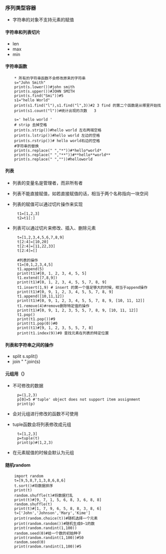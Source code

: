 ### 序列类型容器

* 字符串的对象不支持元素的赋值
#### 字符串和列表切片
* len
* max
* min

#### 字符串函数
        * 所有的字符串函数不会修改原来的字符串
        s="John Smith"
        print(s.lower())#john smith
        print(s.upper())#JOHN SMITH
        print(s.find("Smi"))#5
        s1="hello World"
        print(s1.find("l"),s1.find("l",3))#2 3 find 的第二个函数是从哪里开始找
        print(s1.count("l"))#统计出现的次数   3
        
        s=' hello world '
        # strip 去掉空格
        print(s.strip())#hello world 左右两端空格
        print(s.lstrip())#hello world 左边的空格
        print(s.rstrip())# hello world右边的空格
        #字符串的替换
        print(s.replace(" ","*"))#*hello*world*
        print(s.replace(" ","**"))#**hello**world**
        print(s.replace(" ",""))#helloworld
        
#### 列表
* 列表的变量名是管理者，而非所有者
* 列表不能直接赋值，如若直接赋值的话，相当于两个名称指向一块空间
* 列表的赋值可以通过切片操作来实现

        t1=[1,2,3]
        t2=t1[:]
* 列表可以通过切片来修改、插入、删除元素

        t=[1,2,3,4,5,6,7,8,9]
        t[2:4]=[10,20]
        t[2:4]=[11,22,33]
        t[2:4]=[]
        
        #列表的操作
        t1=[0,1,2,3,4,5]
        t1.append(5)
        print(t1)#[0, 1, 2, 3, 4, 5, 5]
        t1.extend([7,8,9])
        print(t1)#[0, 1, 2, 3, 4, 5, 5, 7, 8, 9]
        t1.insert(1,9) # insert 的第一个值足够大的时候，相当于append操作
        print(t1)#[0, 9, 1, 2, 3, 4, 5, 5, 7, 8, 9]
        t1.append([10,11,12])
        print(t1)#[0, 9, 1, 2, 3, 4, 5, 5, 7, 8, 9, [10, 11, 12]]
        t1.remove(4)#remove删除特定值的操作
        print(t1)#[0, 9, 1, 2, 3, 5, 5, 7, 8, 9, [10, 11, 12]]
        t1.pop()
        print(t1.pop())#9
        print(t1.pop(0))#0
        print(t1)#[9, 1, 2, 3, 5, 5, 7, 8]
        print(t1.index(9))#0 查找元素在列表的特定位置
        
#### 列表和字符串之间的操作
* split  s.split()
* join  "  ".join(s)
#### 元组用（）
* 不可修改的数据

        p=(1,2,3)
        p[0]=5 #'tuple' object does not support item assignment
        print(p)
* 会对元组进行修改的函数不可使用
* tuple函数会将列表修改成元组

        t=[1,2,3]
        p=tuple(t)
        print(p)#(1,2,3)
* 在元素赋值的时候会默认为元组

#### 随机random

        import random
        t=[9,5,8,7,1,3,8,6,8,6]
        t.sort()#将数据排序
        print(t)
        random.shuffle(t)#将数据打乱
        print(t)#[9, 7, 1, 5, 6, 8, 3, 6, 8, 8]
        random.shuffle(t)
        print(t)#[1, 7, 9, 6, 5, 8, 8, 3, 8, 6]
        t=['John','Johnson','Mary','Kime']
        print(random.choice(t))#随机选择一个元素
        print(random.random())#随机生成0~1的数
        print(random.randint(1,100))
        random.seed(0)#给一个数的初始种子
        print(random.randint(1,100))#50
        random.seed(0)
        print(random.randint(1,100))#5
        
        
        
        
        
        
        
        
        
        
        
        
        
        
        
        
        
        
        